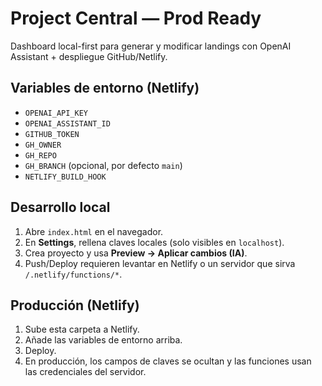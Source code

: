 # Project Central — Prod Ready

Dashboard local-first para generar y modificar landings con OpenAI Assistant + despliegue GitHub/Netlify.

## Variables de entorno (Netlify)

- `OPENAI_API_KEY`
- `OPENAI_ASSISTANT_ID`
- `GITHUB_TOKEN`
- `GH_OWNER`
- `GH_REPO`
- `GH_BRANCH` (opcional, por defecto `main`)
- `NETLIFY_BUILD_HOOK`

## Desarrollo local

1. Abre `index.html` en el navegador.
2. En **Settings**, rellena claves locales (solo visibles en `localhost`).
3. Crea proyecto y usa **Preview → Aplicar cambios (IA)**.
4. Push/Deploy requieren levantar en Netlify o un servidor que sirva `/.netlify/functions/*`.

## Producción (Netlify)

1. Sube esta carpeta a Netlify.
2. Añade las variables de entorno arriba.
3. Deploy.
4. En producción, los campos de claves se ocultan y las funciones usan las credenciales del servidor.
